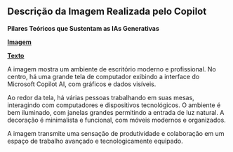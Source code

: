 ## Descrição da Imagem Realizada pelo Copilot
**Pilares Teóricos que Sustentam as IAs Generativas**

**[Imagem](/inputs/PilaresTeoricosqueSustentamasIAsGenerativas.png)**

**[Texto](/inputs/PilaresTeóricosqueSustentamasIAsGenerativas.md)**

A imagem mostra um ambiente de escritório moderno e profissional. No centro, há uma grande tela de computador exibindo a interface do Microsoft Copilot AI, com gráficos e dados visíveis.

Ao redor da tela, há várias pessoas trabalhando em suas mesas, interagindo com computadores e dispositivos tecnológicos. O ambiente é bem iluminado, com janelas grandes permitindo a entrada de luz natural. A decoração é minimalista e funcional, com móveis modernos e organizados.

A imagem transmite uma sensação de produtividade e colaboração em um espaço de trabalho avançado e tecnologicamente equipado.
